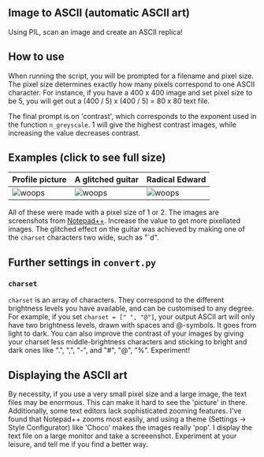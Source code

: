 ## Image to ASCII (automatic ASCII art)
Using PIL, scan an image and create an ASCII replica!

## How to use
When running the script, you will be prompted for a filename and pixel size. The pixel size determines exactly how many pixels correspond to one ASCII character. For instance, if you have a 400 x 400 image and set pixel size to be 5, you will get out a (400 / 5) x (400 / 5) = 80 x 80 text file.

The final prompt is on 'contrast', which corresponds to the exponent used in the function `n_greyscale`. 1 will give the highest contrast images, while increasing the value decreases contrast.

## Examples (click to see full size)
| Profile picture | A glitched guitar | Radical Edward |
| --- | --- | --- |
| ![woops](https://raw.githubusercontent.com/not-legato/autoascii/main/extras/pfp_high_detail.png) | ![woops](https://raw.githubusercontent.com/not-legato/autoascii/main/extras/glitch_guitar.png) | ![woops](https://raw.githubusercontent.com/not-legato/autoascii/main/extras/ed.png) |

All of these were made with a pixel size of 1 or 2. The images are screenshots from [Notepad++](http://notepad-plus-plus.org/). Increase the value to get more pixellated images. The glitched effect on the guitar was achieved by making one of the `charset` characters two wide, such as "`d".

## Further settings in `convert.py`

### `charset`
`charset` is an array of characters. They correspond to the different brightness levels you have available, and can be customised to any degree. For example, if you set `charset = [" ", "@"]`, your output ASCII art will only have two brightness levels, drawn with spaces and @-symbols. It goes from light to dark. You can also improve the contrast of your images by giving your charset less middle-brightness characters and sticking to bright and dark ones like ".", ",", "-", and "#", "@", "%". Experiment!

## Displaying the ASCII art
By necessity, if you use a very small pixel size and a large image, the text files may be enormous. This can make it hard to see the 'picture' in there. Additionally, some text editors lack sophisticated zooming features. I've found that Notepad++ zooms most easily, and using a theme (Settings -> Style Configurator) like 'Choco' makes the images really 'pop'. I display the text file on a large monitor and take a screeenshot. Experiment at your leisure, and tell me if you find a better way.